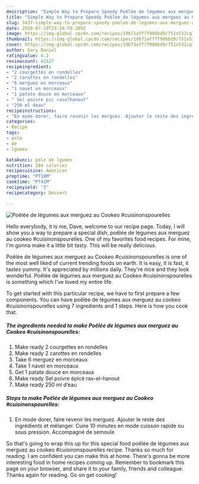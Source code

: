```yaml
---
description: "Simple Way to Prepare Speedy Poêlée de légumes aux merguez au Cookeo #cuisinonspourelles"
title: "Simple Way to Prepare Speedy Poêlée de légumes aux merguez au Cookeo #cuisinonspourelles"
slug: 3437-simple-way-to-prepare-speedy-poelee-de-legumes-aux-merguez-au-cookeo-cuisinonspourelles
date: 2020-07-19T23:26:59.209Z
image: https://img-global.cpcdn.com/recipes/19b71aff7f906bd9/751x532cq70/poelee-de-legumes-aux-merguez-au-cookeo-cuisinonspourelles-photo-principale-de-la-recette.jpg
thumbnail: https://img-global.cpcdn.com/recipes/19b71aff7f906bd9/751x532cq70/poelee-de-legumes-aux-merguez-au-cookeo-cuisinonspourelles-photo-principale-de-la-recette.jpg
cover: https://img-global.cpcdn.com/recipes/19b71aff7f906bd9/751x532cq70/poelee-de-legumes-aux-merguez-au-cookeo-cuisinonspourelles-photo-principale-de-la-recette.jpg
author: Gary Daniel
ratingvalue: 4.2
reviewcount: 42127
recipeingredient:
- "2 courgettes en rondelles"
- "2 carottes en rondelles"
- "6 merguez en morceaux"
- "1 navet en morceaux"
- "1 patate douce en morceaux"
- " Sel poivre pic raselhanout"
- "250 ml deau"
recipeinstructions:
- "En mode dorer, faire revenir les merguez. Ajouter le reste des ingrédients et mélanger. Cuire 10 minutes en mode cuisson rapide ou sous pression. Accompagné de semoule"
categories:
- Recipe
tags:
- pole
- de
- lgumes

katakunci: pole de lgumes 
nutrition: 264 calories
recipecuisine: American
preptime: "PT18M"
cooktime: "PT41M"
recipeyield: "3"
recipecategory: Dessert

---
```



![Poêlée de légumes aux merguez au Cookeo #cuisinonspourelles](https://img-global.cpcdn.com/recipes/19b71aff7f906bd9/751x532cq70/poelee-de-legumes-aux-merguez-au-cookeo-cuisinonspourelles-photo-principale-de-la-recette.jpg)

Hello everybody, it is me, Dave, welcome to our recipe page. Today, I will show you a way to prepare a special dish, poêlée de légumes aux merguez au cookeo #cuisinonspourelles. One of my favorites food recipes. For mine, I'm gonna make it a little bit tasty. This will be really delicious.

Poêlée de légumes aux merguez au Cookeo #cuisinonspourelles is one of the most well liked of current trending foods on earth. It is easy, it is fast, it tastes yummy. It's appreciated by millions daily. They're nice and they look wonderful. Poêlée de légumes aux merguez au Cookeo #cuisinonspourelles is something which I've loved my entire life.




To get started with this particular recipe, we have to first prepare a few components. You can have poêlée de légumes aux merguez au cookeo #cuisinonspourelles using 7 ingredients and 1 steps. Here is how you cook that.

<!--inarticleads1-->

##### The ingredients needed to make Poêlée de légumes aux merguez au Cookeo #cuisinonspourelles:

1. Make ready 2 courgettes en rondelles
1. Make ready 2 carottes en rondelles
1. Take 6 merguez en morceaux
1. Take 1 navet en morceaux
1. Get 1 patate douce en morceaux
1. Make ready  Sel poivre épicé ras-el-hanout
1. Make ready 250 ml d’eau




<!--inarticleads2-->

##### Steps to make Poêlée de légumes aux merguez au Cookeo #cuisinonspourelles:

1. En mode dorer, faire revenir les merguez. Ajouter le reste des ingrédients et mélanger. Cuire 10 minutes en mode cuisson rapide ou sous pression. Accompagné de semoule




So that's going to wrap this up for this special food poêlée de légumes aux merguez au cookeo #cuisinonspourelles recipe. Thanks so much for reading. I am confident you can make this at home. There's gonna be more interesting food in home recipes coming up. Remember to bookmark this page on your browser, and share it to your family, friends and colleague. Thanks again for reading. Go on get cooking!
